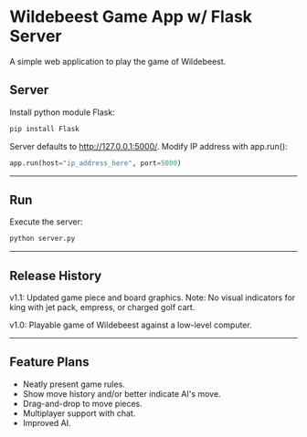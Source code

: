 # Wildebeest Game App w/ Flask Server
A simple web application to play the game of Wildebeest.

## Server
Install python module Flask:
```sh
pip install Flask
```
Server defaults to http://127.0.0.1:5000/. Modify IP address with app.run():
```python
app.run(host="ip_address_here", port=5000)
```

---

## Run
Execute the server:
```sh
python server.py
```

---

## Release History
v1.1: Updated game piece and board graphics. Note: No visual indicators for king with jet pack, empress, or charged golf cart.

v1.0: Playable game of Wildebeest against a low-level computer.

---
## Feature Plans
* Neatly present game rules.
* Show move history and/or better indicate AI's move.
* Drag-and-drop to move pieces.
* Multiplayer support with chat.
* Improved AI.